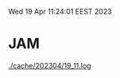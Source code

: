 Wed 19 Apr 11:24:01 EEST 2023
# JAM
<a href='./cache/202304/19_11.log'>./cache/202304/19_11.log</a>
